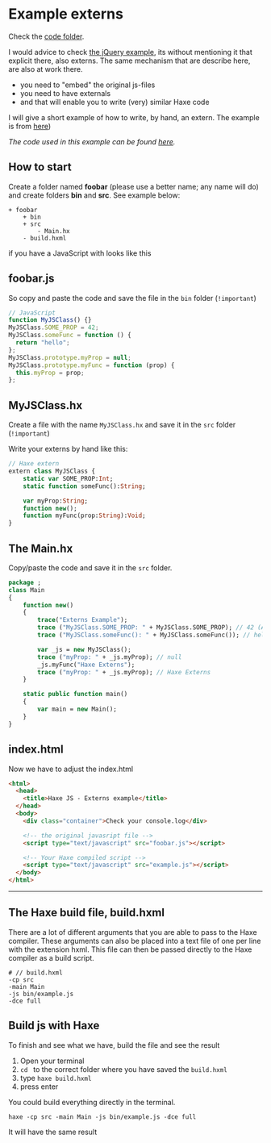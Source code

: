 # Example externs

Check the [code folder](https://github.com/MatthijsKamstra/haxejs/tree/master/docs/03vanillajs/code).

I would advice to check [the jQuery example](../01jquery/about.md), its without mentioning it that explicit there, also externs.
The same mechanism that are describe here, are also at work there.

- you need to "embed" the original js-files
- you need to have externals
- and that will enable you to write (very) similar Haxe code

I will give a short example of how to write, by hand, an extern.
The example is from [here](http://philippe.elsass.me/2014/11/haxe-working-with-javascript-libraries/))

_The code used in this example can be found [here](https://github.com/MatthijsKamstra/haxejs/tree/master/docs/05externs/code)._

## How to start

Create a folder named **foobar** (please use a better name; any name will do) and create folders **bin** and **src**.
See example below:

```
+ foobar
	+ bin
	+ src
		- Main.hx
	- build.hxml
```

if you have a JavaScript with looks like this

## foobar.js

So copy and paste the code and save the file in the `bin` folder (`!important`)

```js
// JavaScript
function MyJSClass() {}
MyJSClass.SOME_PROP = 42;
MyJSClass.someFunc = function () {
  return "hello";
};
MyJSClass.prototype.myProp = null;
MyJSClass.prototype.myFunc = function (prop) {
  this.myProp = prop;
};
```

## MyJSClass.hx

Create a file with the name `MyJSClass.hx` and save it in the `src` folder (`!important`)

Write your externs by hand like this:

```haxe
// Haxe extern
extern class MyJSClass {
    static var SOME_PROP:Int;
    static function someFunc():String;

    var myProp:String;
    function new();
    function myFunc(prop:String):Void;
}
```

## The Main.hx

Copy/paste the code and save it in the `src` folder.

```haxe
package ;
class Main
{
    function new()
    {
        trace("Externs Example");
        trace ("MyJSClass.SOME_PROP: " + MyJSClass.SOME_PROP); // 42 (Answer to The Ultimate Question of Life, the Universe, and Everything)
        trace ("MyJSClass.someFunc(): " + MyJSClass.someFunc()); // hello

        var _js = new MyJSClass();
        trace ("myProp: " + _js.myProp); // null
        _js.myFunc("Haxe Externs");
        trace ("myProp: " + _js.myProp); // Haxe Externs
    }

    static public function main()
    {
        var main = new Main();
    }
}
```

## index.html

Now we have to adjust the index.html

```html
<html>
  <head>
    <title>Haxe JS - Externs example</title>
  </head>
  <body>
    <div class="container">Check your console.log</div>

    <!-- the original javasript file -->
    <script type="text/javascript" src="foobar.js"></script>

    <!-- Your Haxe compiled script -->
    <script type="text/javascript" src="example.js"></script>
  </body>
</html>
```

---

## The Haxe build file, build.hxml

There are a lot of different arguments that you are able to pass to the Haxe compiler.
These arguments can also be placed into a text file of one per line with the extension hxml. This file can then be passed directly to the Haxe compiler as a build script.

```
# // build.hxml
-cp src
-main Main
-js bin/example.js
-dce full
```

## Build js with Haxe

To finish and see what we have, build the file and see the result

1. Open your terminal
2. `cd ` to the correct folder where you have saved the `build.hxml`
3. type `haxe build.hxml`
4. press enter

You could build everything directly in the terminal.

```
haxe -cp src -main Main -js bin/example.js -dce full
```

It will have the same result
